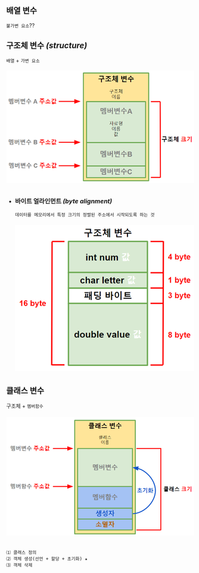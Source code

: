 ## 배열 변수
`불가변 요소`??

## 구조체 변수 *(structure)*
`배열` + `가변 요소`
###### <img src = 'img/구조체 변수.png'>

+ ### 바이트 얼라인먼트 *(byte alignment)*
  ```
  데이터를 메모리에서 특정 크기의 정렬된 주소에서 시작되도록 하는 것
  ```
  ###### <img src = 'img/바이트 얼라이먼트.png'>

## 클래스 변수
구조체 + `멤버함수`
###### <img src = 'img/클래스 변수.png'>
```
⑴ 클래스 정의
⑵ 객체 생성(선언 + 할당 + 초기화) ★
⑶ 객체 삭제
```